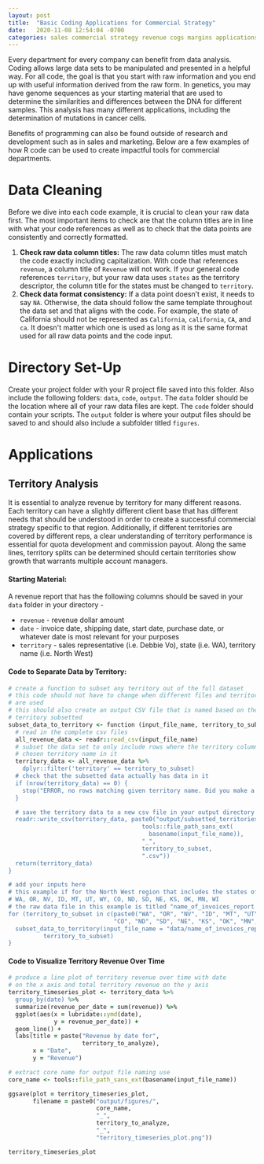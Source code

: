 ```yaml
---
layout: post
title:  "Basic Coding Applications for Commercial Strategy"
date:   2020-11-08 12:54:04 -0700
categories: sales commercial strategy revenue cogs margins applications
---
```


Every department for every company can benefit from data analysis. Coding allows large data sets to be manipulated and presented in a helpful way. For all code, the goal is that you start with raw information and you end up with useful information derived from the raw form. In genetics, you may have genome sequences as your starting material that are used to determine the similarities and differences between the DNA for different samples. This analysis has many different applications, including the determination of mutations in cancer cells.

Benefits of programming can also be found outside of research and development such as in sales and marketing. Below are a few examples of how R  code can be used to create impactful tools for commercial departments.


# Data Cleaning
Before we dive into each code example, it is crucial to clean your raw data first. The most important items to check are that the column titles are in line with what your code references as well as to check that the data points are consistently and correctly formatted.
1. **Check raw data column titles:** The raw data column titles must match the code exactly including capitalization. With code that references `revenue`, a column title of `Revenue` will not work. If your general code references `territory`, but your raw data uses `states` as the territory descriptor, the column title for the states must be changed to `territory`.
2. **Check data format consistency:** If a data point doesn’t exist, it needs to say `NA`. Otherwise, the data should follow the same template throughout the data set and that aligns with the code. For example, the state of California should not be represented as `California`, `california`, `CA`, and `ca`. It doesn't matter which one is used as long as it is the same format used for all raw data points and the code input.

# Directory Set-Up
Create your project folder with your R project file saved into this folder. Also include the following folders: `data`, `code`, `output`. The `data` folder should be the location where all of your raw data files are kept. The `code` folder should contain your scripts. The `output` folder is where your output files should be saved to and should also include a subfolder titled `figures`.

# Applications
## Territory Analysis
It is essential to analyze revenue by territory for many different reasons. Each territory can have a slightly different client base that has different needs that should be understood in order to create a successful commercial strategy specific to that region. Additionally, if different territories are covered by different reps, a clear understanding of territory performance is essential for quota development and commission payout. Along the same lines, territory splits can be determined should certain territories show growth that warrants multiple account managers.
#### Starting Material:
A revenue report that has the following columns should be saved in your `data` folder in your directory -
* `revenue` - revenue dollar amount
* `date` - invoice date, shipping date, start date, purchase date, or whatever date is most relevant for your purposes
* `territory` - sales representative (i.e. Debbie Vo), state (i.e. WA), territory name (i.e. North West)

#### Code to Separate Data by Territory:
```ruby
# create a function to subset any territory out of the full dataset
# this code should not have to change when different files and territories
# are used
# this should also create an output CSV file that is named based on the
# territory subsetted
subset_data_to_territory <- function (input_file_name, territory_to_subset) {
  # read in the complete csv files
  all_revenue_data <- readr::read_csv(input_file_name)
  # subset the data set to only include rows where the territory column has the
  # chosen territory name in it
  territory_data <- all_revenue_data %>%
    dplyr::filter('territory' == territory_to_subset)
  # check that the subsetted data actually has data in it
  if (nrow(territory_data) == 0) {
    stop("ERROR, no rows matching given territory name. Did you make a typo?")
  }

  # save the territory data to a new csv file in your output directory
  readr::write_csv(territory_data, paste0("output/subsetted_territories/",
                                      tools::file_path_sans_ext(
                                        basename(input_file_name)),
                                      "_",
                                      territory_to_subset,
                                      ".csv"))
  return(territory_data)
}

# add your inputs here
# this example if for the North West region that includes the states of
# WA, OR, NV, ID, MT, UT, WY, CO, ND, SD, NE, KS, OK, MN, WI
# the raw data file in this example is titled "name_of_invoices_report.csv"
for (territory_to_subset in c(paste0("WA", "OR", "NV", "ID", "MT", "UT", "WY",
                              "CO", "ND", "SD", "NE", "KS", "OK", "MN", "WI")) {
  subset_data_to_territory(input_file_name = "data/name_of_invoices_report.csv",
          territory_to_subset)
}
```


#### Code to Visualize Territory Revenue Over Time
```ruby
# produce a line plot of territory revenue over time with date
# on the x axis and total territory revenue on the y axis
territory_timeseries_plot <- territory_data %>%
  group_by(date) %>%
  summarize(revenue_per_date = sum(revenue)) %>%
  ggplot(aes(x = lubridate::ymd(date),
             y = revenue_per_date)) +
  geom_line() +
  labs(title = paste("Revenue by date for",
                     territory_to_analyze),
       x = "Date",
       y = "Revenue")

# extract core name for output file naming use
core_name <- tools::file_path_sans_ext(basename(input_file_name))

ggsave(plot = territory_timeseries_plot,
       filename = paste0("output/figures/",
                         core_name,
                         "_",
                         territory_to_analyze,
                         "_",
                         "territory_timeseries_plot.png"))

territory_timeseries_plot
```
